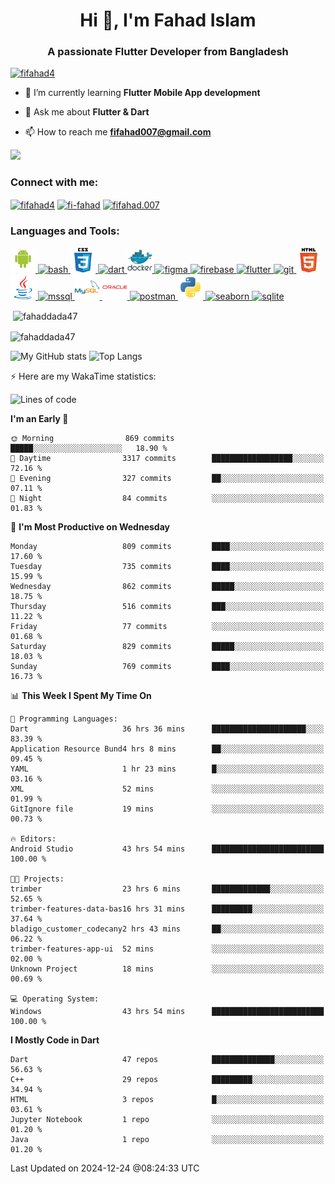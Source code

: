<h1 align="center">Hi 👋, I'm Fahad Islam</h1>
<h3 align="center">A passionate Flutter Developer from Bangladesh</h3>

<p align="left"> <a href="https://twitter.com/fifahad4" target="blank"><img src="https://img.shields.io/twitter/follow/fifahad4?logo=twitter&style=for-the-badge" alt="fifahad4" /></a> </p>

- 🌱 I’m currently learning **Flutter Mobile App development**

- 💬 Ask me about **Flutter & Dart**

- 📫 How to reach me **fifahad007@gmail.com**

![](https://komarev.com/ghpvc/?username=Fahaddada47&color=blueviolet&style=for-the-badge)

<h3 align="left">Connect with me:</h3>
<p align="left">
<a href="https://twitter.com/fifahad4" target="blank"><img align="center" src="https://raw.githubusercontent.com/rahuldkjain/github-profile-readme-generator/master/src/images/icons/Social/twitter.svg" alt="fifahad4" height="30" width="40" /></a>
<a href="https://linkedin.com/in/fi-fahad" target="blank"><img align="center" src="https://raw.githubusercontent.com/rahuldkjain/github-profile-readme-generator/master/src/images/icons/Social/linked-in-alt.svg" alt="fi-fahad" height="30" width="40" /></a>
<a href="https://fb.com/fifahad.007" target="blank"><img align="center" src="https://raw.githubusercontent.com/rahuldkjain/github-profile-readme-generator/master/src/images/icons/Social/facebook.svg" alt="fifahad.007" height="30" width="40" /></a>
</p>

<h3 align="left">Languages and Tools:</h3>
<p align="left"> <a href="https://developer.android.com" target="_blank" rel="noreferrer"> <img src="https://raw.githubusercontent.com/devicons/devicon/master/icons/android/android-original-wordmark.svg" alt="android" width="40" height="40"/> </a> <a href="https://www.gnu.org/software/bash/" target="_blank" rel="noreferrer"> <img src="https://www.vectorlogo.zone/logos/gnu_bash/gnu_bash-icon.svg" alt="bash" width="40" height="40"/> </a> <a href="https://www.w3schools.com/css/" target="_blank" rel="noreferrer"> <img src="https://raw.githubusercontent.com/devicons/devicon/master/icons/css3/css3-original-wordmark.svg" alt="css3" width="40" height="40"/> </a> <a href="https://dart.dev" target="_blank" rel="noreferrer"> <img src="https://www.vectorlogo.zone/logos/dartlang/dartlang-icon.svg" alt="dart" width="40" height="40"/> </a> <a href="https://www.docker.com/" target="_blank" rel="noreferrer"> <img src="https://raw.githubusercontent.com/devicons/devicon/master/icons/docker/docker-original-wordmark.svg" alt="docker" width="40" height="40"/> </a> <a href="https://www.figma.com/" target="_blank" rel="noreferrer"> <img src="https://www.vectorlogo.zone/logos/figma/figma-icon.svg" alt="figma" width="40" height="40"/> </a> <a href="https://firebase.google.com/" target="_blank" rel="noreferrer"> <img src="https://www.vectorlogo.zone/logos/firebase/firebase-icon.svg" alt="firebase" width="40" height="40"/> </a> <a href="https://flutter.dev" target="_blank" rel="noreferrer"> <img src="https://www.vectorlogo.zone/logos/flutterio/flutterio-icon.svg" alt="flutter" width="40" height="40"/> </a> <a href="https://git-scm.com/" target="_blank" rel="noreferrer"> <img src="https://www.vectorlogo.zone/logos/git-scm/git-scm-icon.svg" alt="git" width="40" height="40"/> </a> <a href="https://www.w3.org/html/" target="_blank" rel="noreferrer"> <img src="https://raw.githubusercontent.com/devicons/devicon/master/icons/html5/html5-original-wordmark.svg" alt="html5" width="40" height="40"/> </a> <a href="https://www.java.com" target="_blank" rel="noreferrer"> <img src="https://raw.githubusercontent.com/devicons/devicon/master/icons/java/java-original.svg" alt="java" width="40" height="40"/> </a> <a href="https://www.microsoft.com/en-us/sql-server" target="_blank" rel="noreferrer"> <img src="https://www.svgrepo.com/show/303229/microsoft-sql-server-logo.svg" alt="mssql" width="40" height="40"/> </a> <a href="https://www.mysql.com/" target="_blank" rel="noreferrer"> <img src="https://raw.githubusercontent.com/devicons/devicon/master/icons/mysql/mysql-original-wordmark.svg" alt="mysql" width="40" height="40"/> </a> <a href="https://www.oracle.com/" target="_blank" rel="noreferrer"> <img src="https://raw.githubusercontent.com/devicons/devicon/master/icons/oracle/oracle-original.svg" alt="oracle" width="40" height="40"/> </a> <a href="https://postman.com" target="_blank" rel="noreferrer"> <img src="https://www.vectorlogo.zone/logos/getpostman/getpostman-icon.svg" alt="postman" width="40" height="40"/> </a> <a href="https://www.python.org" target="_blank" rel="noreferrer"> <img src="https://raw.githubusercontent.com/devicons/devicon/master/icons/python/python-original.svg" alt="python" width="40" height="40"/> </a> <a href="https://seaborn.pydata.org/" target="_blank" rel="noreferrer"> <img src="https://seaborn.pydata.org/_images/logo-mark-lightbg.svg" alt="seaborn" width="40" height="40"/> </a> <a href="https://www.sqlite.org/" target="_blank" rel="noreferrer"> <img src="https://www.vectorlogo.zone/logos/sqlite/sqlite-icon.svg" alt="sqlite" width="40" height="40"/> </a> </p>

<p>&nbsp;<img align="center" src="https://github-readme-stats.vercel.app/api?username=fahaddada47&show_icons=true&locale=en" alt="fahaddada47" /></p>

<p><img align="center" src="https://github-readme-streak-stats.herokuapp.com/?user=fahaddada47&theme=dark" alt="fahaddada47" /></p>


![My GitHub stats](https://github-readme-stats.vercel.app/api?username=Fahaddada47&show_icons=true&theme=radical)
![Top Langs](https://github-readme-stats.vercel.app/api/top-langs/?username=Fahaddada47&layout=donut)


⚡ Here are my WakaTime statistics:

<!--START_SECTION:waka-->
![Lines of code](https://img.shields.io/badge/From%20Hello%20World%20I%27ve%20Written-1.5%20million%20lines%20of%20code-blue)

**I'm an Early 🐤** 

```text
🌞 Morning                869 commits         █████░░░░░░░░░░░░░░░░░░░░   18.90 % 
🌆 Daytime                3317 commits        ██████████████████░░░░░░░   72.16 % 
🌃 Evening                327 commits         ██░░░░░░░░░░░░░░░░░░░░░░░   07.11 % 
🌙 Night                  84 commits          ░░░░░░░░░░░░░░░░░░░░░░░░░   01.83 % 
```
📅 **I'm Most Productive on Wednesday** 

```text
Monday                   809 commits         ████░░░░░░░░░░░░░░░░░░░░░   17.60 % 
Tuesday                  735 commits         ████░░░░░░░░░░░░░░░░░░░░░   15.99 % 
Wednesday                862 commits         █████░░░░░░░░░░░░░░░░░░░░   18.75 % 
Thursday                 516 commits         ███░░░░░░░░░░░░░░░░░░░░░░   11.22 % 
Friday                   77 commits          ░░░░░░░░░░░░░░░░░░░░░░░░░   01.68 % 
Saturday                 829 commits         █████░░░░░░░░░░░░░░░░░░░░   18.03 % 
Sunday                   769 commits         ████░░░░░░░░░░░░░░░░░░░░░   16.73 % 
```


📊 **This Week I Spent My Time On** 

```text
💬 Programming Languages: 
Dart                     36 hrs 36 mins      █████████████████████░░░░   83.39 % 
Application Resource Bund4 hrs 8 mins        ██░░░░░░░░░░░░░░░░░░░░░░░   09.45 % 
YAML                     1 hr 23 mins        █░░░░░░░░░░░░░░░░░░░░░░░░   03.16 % 
XML                      52 mins             ░░░░░░░░░░░░░░░░░░░░░░░░░   01.99 % 
GitIgnore file           19 mins             ░░░░░░░░░░░░░░░░░░░░░░░░░   00.73 % 

🔥 Editors: 
Android Studio           43 hrs 54 mins      █████████████████████████   100.00 % 

🐱‍💻 Projects: 
trimber                  23 hrs 6 mins       █████████████░░░░░░░░░░░░   52.65 % 
trimber-features-data-bas16 hrs 31 mins      █████████░░░░░░░░░░░░░░░░   37.64 % 
bladigo_customer_codecany2 hrs 43 mins       ██░░░░░░░░░░░░░░░░░░░░░░░   06.22 % 
trimber-features-app-ui  52 mins             ░░░░░░░░░░░░░░░░░░░░░░░░░   02.00 % 
Unknown Project          18 mins             ░░░░░░░░░░░░░░░░░░░░░░░░░   00.69 % 

💻 Operating System: 
Windows                  43 hrs 54 mins      █████████████████████████   100.00 % 
```

**I Mostly Code in Dart** 

```text
Dart                     47 repos            ██████████████░░░░░░░░░░░   56.63 % 
C++                      29 repos            █████████░░░░░░░░░░░░░░░░   34.94 % 
HTML                     3 repos             █░░░░░░░░░░░░░░░░░░░░░░░░   03.61 % 
Jupyter Notebook         1 repo              ░░░░░░░░░░░░░░░░░░░░░░░░░   01.20 % 
Java                     1 repo              ░░░░░░░░░░░░░░░░░░░░░░░░░   01.20 % 
```




 Last Updated on 2024-12-24 @08:24:33 UTC
<!--END_SECTION:waka-->
